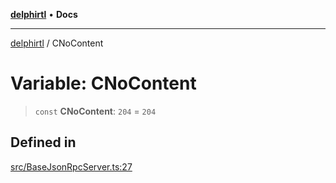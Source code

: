 [**delphirtl**](../README.md) • **Docs**

***

[delphirtl](../globals.md) / CNoContent

# Variable: CNoContent

> `const` **CNoContent**: `204` = `204`

## Defined in

[src/BaseJsonRpcServer.ts:27](https://github.com/chuacw/delphirtl/blob/81e46ed8e71de73f45f9b80059b720517cfde254/src/BaseJsonRpcServer.ts#L27)
